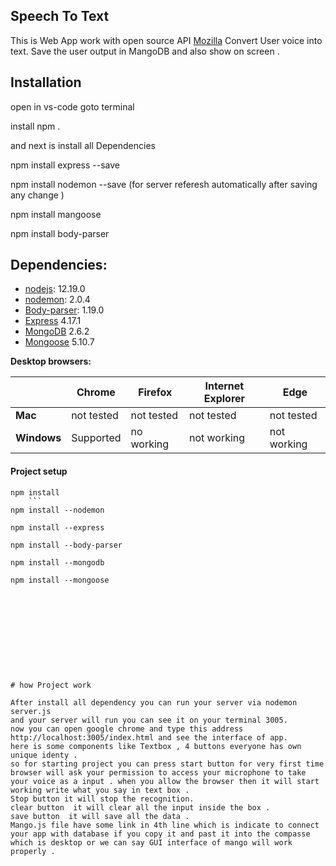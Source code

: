 ## Speech To Text
This is Web App work with open source API [Mozilla](https://developer.mozilla.org/en-US/docs/Web/API/Web_Speech_API)
Convert User voice into text.
Save the user output in MangoDB and also show on screen .


## Installation
open in vs-code goto terminal 

install npm 
.

and next is install all Dependencies

npm install express --save 

npm install nodemon --save (for server referesh automatically after saving any change )

npm install mangoose 

npm install body-parser






## Dependencies:
* [nodejs](https://nodejs.org/en/download/): 12.19.0
* [nodemon](https://www.npmjs.com/package/nodemon): 2.0.4
* [Body-parser](https://www.npmjs.com/package/body-parser): 1.19.0
* [Express](https://expressjs.com) 4.17.1
* [MongoDB](https://www.mongodb.com/download-center/community) 2.6.2
* [Mongoose](https://mongoosejs.com) 5.10.7

**Desktop browsers:**

|           |  Chrome  |  Firefox  |  Internet Explorer | Edge |
|---------  |-----------                      |-----------                        |-------------------                           |------                      |
| **Mac**       |    not tested                          |    not tested                            |        not tested                                   |  not tested                       |
| **Windows**   | Supported                       | no working                         |        not working                                   |  not working  


#### Project setup
```
npm install  
    ```
npm install --nodemon 

npm install --express  

npm install --body-parser

npm install --mongodb

npm install --mongoose











# how Project work 

After install all dependency you can run your server via nodemon server.js
and your server will run you can see it on your terminal 3005.
now you can open google chrome and type this address  http://localhost:3005/index.html and see the interface of app.
here is some components like Textbox , 4 buttons everyone has own unique identy .
so for starting project you can press start button for very first time browser will ask your permission to access your microphone to take your voice as a input . when you allow the browser then it will start working write what you say in text box .
Stop button it will stop the recognition.
clear button  it will clear all the input inside the box .
save button  it will save all the data .
Mango.js file have some link in 4th line which is indicate to connect your app with database if you copy it and past it into the compasse which is desktop or we can say GUI interface of mango will work properly .
